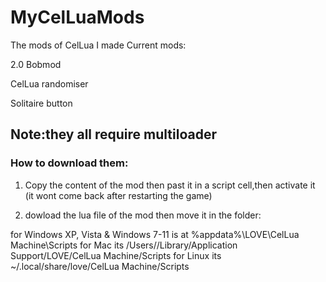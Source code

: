 # MyCelLuaMods
The mods of CelLua I made
Current mods:

2.0 Bobmod

CelLua randomiser

Solitaire button

## Note:they all require multiloader

### How to download them:
1. Copy the content of the mod then past it in a script cell,then activate it (it wont come back after restarting the game)

2. dowload the lua file of the mod then move it in the folder:

for Windows XP, Vista & Windows 7-11 is at %appdata%\LOVE\CelLua Machine\Scripts
for Mac its /Users/<your username>/Library/Application Support/LOVE/CelLua Machine/Scripts
for Linux	its ~/.local/share/love/CelLua Machine/Scripts
